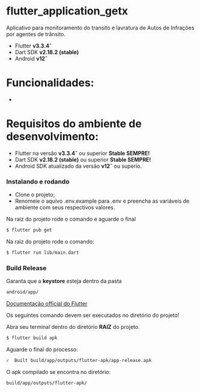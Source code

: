 #  flutter_application_getx

Aplicativo para monitoramento do transito e lavratura de Autos de Infrações por agentes de trânsito.

  - Flutter **v3.3.4ˆ**
  - Dart SDK **v2.18.2 (stable)**
  - Android **v12ˆ**

# Funcionalidades:

  - 

# Requisitos do ambiente de desenvolvimento:
  - Flutter na versão **v3.3.4ˆ** ou superior **Stable SEMPRE!**
  - Dart SDK **v2.18.2 (stable)** ou superior **Stable SEMPRE!**
  - Android SDK atualizado da versão **v12ˆ** ou superio.

### Instalando e rodando

  - Clone o projeto;
  - Renomeie o aquivo .env.example para .env e preencha as variáveis de ambiente com seus respectivos valores.

Na raiz do projeto rode o comando e aguarde o final
```sh
$ flutter pub get
```

Na raiz do projeto rode o comando:

```sh
$ flutter run lib/main.dart
```

### Build Release

Garanta que a **keystore** esteja dentro da pasta 

```sh
android/app/
```

[Documentação official do Flutter](https://docs.flutter.dev/deployment/android)

Os seguintes comando devem ser executados no diretório do projeto!

Abra seu terminal dentro do diretório **RAIZ** do projeto.

```sh
$ flutter build apk
```
Aguarde o final do processo:

```sh
✓  Built build/app/outputs/flutter-apk/app-release.apk
```

O apk compilado se encontra no diretório:
```sh
build/app/outputs/flutter-apk/
```
